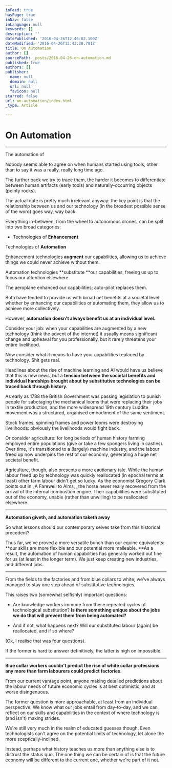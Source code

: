 ```yaml
---
inFeed: true
hasPage: true
inNav: false
inLanguage: null
keywords: []
description: ''
datePublished: '2016-04-26T12:46:02.100Z'
dateModified: '2016-04-26T12:43:38.781Z'
title: On Automation
author: []
sourcePath: _posts/2016-04-26-on-automation.md
published: true
authors: []
publisher:
  name: null
  domain: null
  url: null
  favicon: null
starred: false
url: on-automation/index.html
_type: Article

---
```

# On Automation

****

The automation of 

Nobody seems able to agree on when humans started using tools, other than to say it was a really, really long time ago. 

The further back we try to trace them, the harder it becomes to differentiate between human artifacts (early tools) and naturally-occurring objects (pointy rocks). 

The actual date is pretty much irrelevant anyway: the key point is that the relationship between us and our technology (in the broadest possible sense of the word) goes way, way back. 

Everything in-between, from the wheel to autonomous drones, can be split into two broad categories:

* Technologies of **Enhancement**

Technologies of **Automation**

Enhancement technologies **augment** our capabilities, allowing us to achieve things we could never achieve without them.

Automation technologies **substitute **our capabilities, freeing us up to focus our attention elsewhere.

The aeroplane enhanced our capabilities; auto-pilot replaces them. 

Both have tended to provide us with broad net benefits at a societal level: whether by enhancing our capabilities or automating them, they allow us to achieve more collectively. 

However, **automation doesn't always benefit us at an individual level.**

Consider your job: when your capabilities are augmented by a new technology (think the advent of the internet) it usually means significant change and upheaval for you professionally, but it rarely threatens your entire livelihood.

Now consider what it means to have your capabilities replaced by technology. Shit gets real. 

Headlines about the rise of machine learning and AI would have us believe that this is new news, but a **tension between the societal benefits and individual hardships brought about by substitutive technologies can be traced back through history.**

As early as 1788 the British Government was passing legislation to punish people for sabotaging the mechanical looms that were replacing their jobs in textile production, and the more widespread 19th century Luddite movement was a structured, organised embodiment of the same sentiment.

Stock frames, spinning frames and power looms were destroying livelihoods: obviously the livelihoods would fight back. 

Or consider agriculture: for long periods of human history farming employed entire populations (give or take a few spongers living in castles). Over time, it's transitioned to a (largely) machine industry, and the labour freed up now underpins the rest of our economy, generating a huge net societal benefit. 

Agriculture, though, also presents a more cautionary tale. While the human labour freed up by technology was quickly reallocated (in epochal terms at least) other farm labour didn't get so lucky. As the economist Gregory Clark points out in _A Farewell to Alms, _the horse never really recovered from the arrival of the internal combustion engine. Their capabilities were substituted out of the economy, unable (rather than unwilling) to be reallocated elsewhere. 

****

**Automation giveth, and automation taketh away**

So what lessons should our contemporary selves take from this historical precedent?

Thus far, we've proved a more versatile bunch than our equine equivalents: **our skills are more flexible and our potential more malleable. **As a result, the automation of human capabilities has generally worked out fine for us (at least in the longer term). We just keep creating new industries, and different jobs. 

****

From the fields to the factories and from blue collars to white; we've always managed to stay one step ahead of substitutive technologies.

This raises two (somewhat selfishly) important questions:

* Are knowledge workers immune from these repeated cycles of technological substitution? **Is there something unique about the jobs we do that will prevent them from being automated?**

* And if not, what happens next? Will our substituted labour (again) be reallocated, and if so where?

(Ok, I realise that was four questions).

If the former is hard to answer definitively, the latter is nigh on impossible. 

****

**Blue collar workers couldn't predict the rise of white collar professions any more than farm labourers could predict factories.**

From our current vantage point, anyone making detailed predictions about the labour needs of future economic cycles is at best optimistic, and at worse disingenuous. 

The former question is more approachable, at least from an individual perspective. We know what our jobs entail from day-to-day, and we can reflect on our skills and capabilities in the context of where technology is (and isn't) making strides. 

We're still very much in the realm of educated guesses though. Even technologists can't agree on the potential limits of technology, let alone the more sceptically-inclined. 

Instead, perhaps what history teaches us more than anything else is to distrust the status quo. The one thing we can be certain of is that the future economy will be different to the current one, whether we're part of it not.